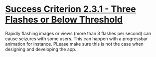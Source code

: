 # [Success Criterion 2.3.1 - Three Flashes or Below Threshold](https://www.w3.org/WAI/WCAG21/Understanding/three-flashes-or-below-threshold.html)

Rapidly flashing images or views (more than 3 flashes per second) can cause seizures with some users. This can happen with a progressbar animation for instance. PLease make sure this is not the case when designing and developing the app.
